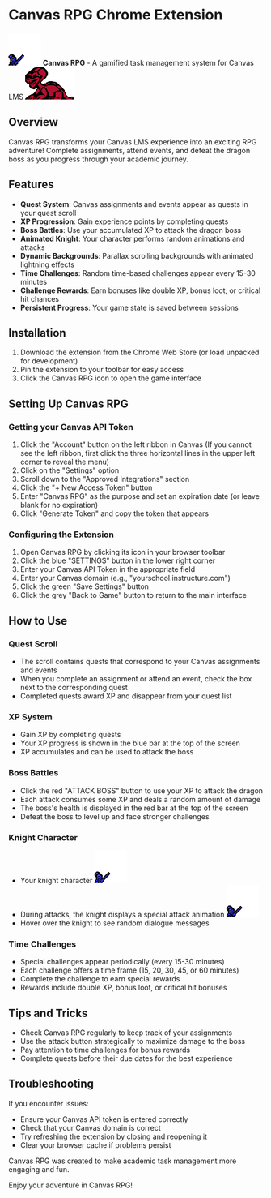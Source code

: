 # Canvas RPG Chrome Extension

![Knight](images/knight.gif) **Canvas RPG** - A gamified task management system for Canvas LMS ![Dragon](images/dragon.gif)

## Overview

Canvas RPG transforms your Canvas LMS experience into an exciting RPG adventure! Complete assignments, attend events, and defeat the dragon boss as you progress through your academic journey.

## Features

- **Quest System**: Canvas assignments and events appear as quests in your quest scroll
- **XP Progression**: Gain experience points by completing quests
- **Boss Battles**: Use your accumulated XP to attack the dragon boss
- **Animated Knight**: Your character performs random animations and attacks
- **Dynamic Backgrounds**: Parallax scrolling backgrounds with animated lightning effects
- **Time Challenges**: Random time-based challenges appear every 15-30 minutes
- **Challenge Rewards**: Earn bonuses like double XP, bonus loot, or critical hit chances
- **Persistent Progress**: Your game state is saved between sessions

## Installation

1. Download the extension from the Chrome Web Store (or load unpacked for development)
2. Pin the extension to your toolbar for easy access
3. Click the Canvas RPG icon to open the game interface

## Setting Up Canvas RPG

### Getting your Canvas API Token
1. Click the "Account" button on the left ribbon in Canvas (If you cannot see the left ribbon, first click the three horizontal lines in the upper left corner to reveal the menu)
2. Click on the "Settings" option
3. Scroll down to the "Approved Integrations" section
4. Click the "+ New Access Token" button
5. Enter "Canvas RPG" as the purpose and set an expiration date (or leave blank for no expiration)
6. Click "Generate Token" and copy the token that appears

### Configuring the Extension
1. Open Canvas RPG by clicking its icon in your browser toolbar
2. Click the blue "SETTINGS" button in the lower right corner
3. Enter your Canvas API Token in the appropriate field
4. Enter your Canvas domain (e.g., "yourschool.instructure.com")
5. Click the green "Save Settings" button
6. Click the grey "Back to Game" button to return to the main interface

## How to Use

### Quest Scroll
- The scroll contains quests that correspond to your Canvas assignments and events
- When you complete an assignment or attend an event, check the box next to the corresponding quest
- Completed quests award XP and disappear from your quest list

### XP System
- Gain XP by completing quests
- Your XP progress is shown in the blue bar at the top of the screen
- XP accumulates and can be used to attack the boss

### Boss Battles
- Click the red "ATTACK BOSS" button to use your XP to attack the dragon
- Each attack consumes some XP and deals a random amount of damage
- The boss's health is displayed in the red bar at the top of the screen
- Defeat the boss to level up and face stronger challenges

### Knight Character
- Your knight character ![Knight](images/knight.gif) 
- During attacks, the knight displays a special attack animation ![Knight Attack](images/knight-attack.gif)
- Hover over the knight to see random dialogue messages

### Time Challenges
- Special challenges appear periodically (every 15-30 minutes)
- Each challenge offers a time frame (15, 20, 30, 45, or 60 minutes)
- Complete the challenge to earn special rewards
- Rewards include double XP, bonus loot, or critical hit bonuses

## Tips and Tricks

- Check Canvas RPG regularly to keep track of your assignments
- Use the attack button strategically to maximize damage to the boss
- Pay attention to time challenges for bonus rewards
- Complete quests before their due dates for the best experience

## Troubleshooting

If you encounter issues:
- Ensure your Canvas API token is entered correctly
- Check that your Canvas domain is correct
- Try refreshing the extension by closing and reopening it
- Clear your browser cache if problems persist



Canvas RPG was created to make academic task management more engaging and fun.

Enjoy your adventure in Canvas RPG!
